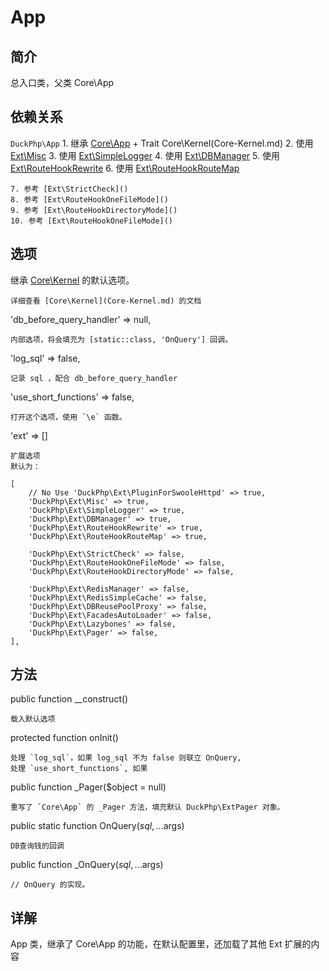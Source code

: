# App

## 简介
总入口类，父类 Core\App
## 依赖关系
`DuckPhp\App` 
    1. 继承 [Core\App](Core-App.md)
        + Trait Core\Kernel(Core-Kernel.md)
    2. 使用 [Ext\Misc](Ext-Misc.md)
    3. 使用 [Ext\SimpleLogger](Ext-SimpleLogger.md)
    4. 使用 [Ext\DBManager](Ext-DBManager.md)
    5. 使用 [Ext\RouteHookRewrite](Ext-RouteHookRewrite.md)
    6. 使用 [Ext\RouteHookRouteMap](Ext-RouteHookRouteMap.md)
    
    7. 参考 [Ext\StrictCheck]()
    8. 参考 [Ext\RouteHookOneFileMode]()
    9. 参考 [Ext\RouteHookDirectoryMode]()
    10. 参考 [Ext\RouteHookOneFileMode]()
## 选项
继承 [Core\Kernel](Core-Kernel.md) 的默认选项。

    详细查看 [Core\Kernel](Core-Kernel.md) 的文档
'db_before_query_handler' => null,

    内部选项，将会填充为 [static::class, 'OnQuery'] 回调。
'log_sql' => false,

    记录 sql ，配合 db_before_query_handler
'use_short_functions' => false,

    打开这个选项，使用 `\e` 函数。
'ext' => \[\]

    扩展选项
    默认为：
```
[
    // No Use 'DuckPhp\Ext\PluginForSwooleHttpd' => true,
    'DuckPhp\Ext\Misc' => true,
    'DuckPhp\Ext\SimpleLogger' => true,
    'DuckPhp\Ext\DBManager' => true,
    'DuckPhp\Ext\RouteHookRewrite' => true,
    'DuckPhp\Ext\RouteHookRouteMap' => true,
    
    'DuckPhp\Ext\StrictCheck' => false,
    'DuckPhp\Ext\RouteHookOneFileMode' => false,
    'DuckPhp\Ext\RouteHookDirectoryMode' => false,
    
    'DuckPhp\Ext\RedisManager' => false,
    'DuckPhp\Ext\RedisSimpleCache' => false,
    'DuckPhp\Ext\DBReusePoolProxy' => false,
    'DuckPhp\Ext\FacadesAutoLoader' => false,
    'DuckPhp\Ext\Lazybones' => false,
    'DuckPhp\Ext\Pager' => false,
],
```

## 方法
public function __construct()

    载入默认选项
protected function onInit()

    处理 `log_sql`，如果 log_sql 不为 false 则联立 OnQuery,
    处理 `use_short_functions`, 如果
public function _Pager($object = null)

    重写了 `Core\App` 的 _Pager 方法，填充默认 DuckPhp\ExtPager 对象。
public static function OnQuery($sql, ...$args)

    DB查询钱的回调
public function _OnQuery($sql, ...$args)

    // OnQuery 的实现。
## 详解

App 类，继承了 Core\App 的功能，在默认配置里，还加载了其他 Ext 扩展的内容

